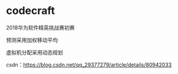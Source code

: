 # codecraft
2018华为软件精英挑战赛初赛


预测采用加权移动平均

虚拟机分配采用动态规划

csdn：https://blog.csdn.net/qq_29377279/article/details/80942033
